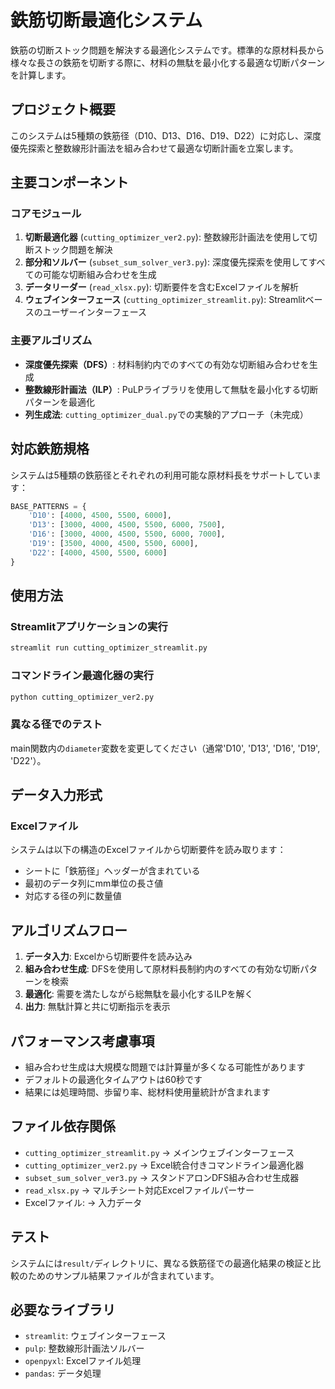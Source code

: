 # 鉄筋切断最適化システム

鉄筋の切断ストック問題を解決する最適化システムです。標準的な原材料長から様々な長さの鉄筋を切断する際に、材料の無駄を最小化する最適な切断パターンを計算します。

## プロジェクト概要

このシステムは5種類の鉄筋径（D10、D13、D16、D19、D22）に対応し、深度優先探索と整数線形計画法を組み合わせて最適な切断計画を立案します。

## 主要コンポーネント

### コアモジュール

1. **切断最適化器** (`cutting_optimizer_ver2.py`): 整数線形計画法を使用して切断ストック問題を解決
2. **部分和ソルバー** (`subset_sum_solver_ver3.py`): 深度優先探索を使用してすべての可能な切断組み合わせを生成
3. **データリーダー** (`read_xlsx.py`): 切断要件を含むExcelファイルを解析
4. **ウェブインターフェース** (`cutting_optimizer_streamlit.py`): Streamlitベースのユーザーインターフェース

### 主要アルゴリズム

- **深度優先探索（DFS）**: 材料制約内でのすべての有効な切断組み合わせを生成
- **整数線形計画法（ILP）**: PuLPライブラリを使用して無駄を最小化する切断パターンを最適化
- **列生成法**: `cutting_optimizer_dual.py`での実験的アプローチ（未完成）

## 対応鉄筋規格

システムは5種類の鉄筋径とそれぞれの利用可能な原材料長をサポートしています：

```python
BASE_PATTERNS = {
    'D10': [4000, 4500, 5500, 6000],
    'D13': [3000, 4000, 4500, 5500, 6000, 7500],
    'D16': [3000, 4000, 4500, 5500, 6000, 7000],
    'D19': [3500, 4000, 4500, 5500, 6000],
    'D22': [4000, 4500, 5500, 6000]
}
```

## 使用方法

### Streamlitアプリケーションの実行
```bash
streamlit run cutting_optimizer_streamlit.py
```

### コマンドライン最適化器の実行
```bash
python cutting_optimizer_ver2.py
```

### 異なる径でのテスト
main関数内の`diameter`変数を変更してください（通常'D10', 'D13', 'D16', 'D19', 'D22'）。

## データ入力形式

### Excelファイル
システムは以下の構造のExcelファイルから切断要件を読み取ります：
- シートに「鉄筋径」ヘッダーが含まれている
- 最初のデータ列にmm単位の長さ値
- 対応する径の列に数量値

## アルゴリズムフロー

1. **データ入力**: Excelから切断要件を読み込み
2. **組み合わせ生成**: DFSを使用して原材料長制約内のすべての有効な切断パターンを検索
3. **最適化**: 需要を満たしながら総無駄を最小化するILPを解く
4. **出力**: 無駄計算と共に切断指示を表示

## パフォーマンス考慮事項

- 組み合わせ生成は大規模な問題では計算量が多くなる可能性があります
- デフォルトの最適化タイムアウトは60秒です
- 結果には処理時間、歩留り率、総材料使用量統計が含まれます

## ファイル依存関係

- `cutting_optimizer_streamlit.py` → メインウェブインターフェース
- `cutting_optimizer_ver2.py` → Excel統合付きコマンドライン最適化器
- `subset_sum_solver_ver3.py` → スタンドアロンDFS組み合わせ生成器
- `read_xlsx.py` → マルチシート対応Excelファイルパーサー
- Excelファイル: <!-- `切断集計表.xlsx`, `切断集計表2.xlsx` --> → 入力データ

## テスト

システムには`result/`ディレクトリに、異なる鉄筋径での最適化結果の検証と比較のためのサンプル結果ファイルが含まれています。

## 必要なライブラリ

- `streamlit`: ウェブインターフェース
- `pulp`: 整数線形計画法ソルバー
- `openpyxl`: Excelファイル処理
- `pandas`: データ処理